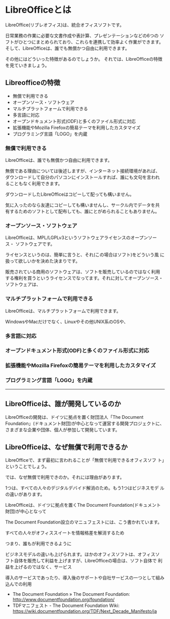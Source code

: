 # LibreOfficeとは

LibreOffice(リブレオフィス)は、統合オフィスソフトです。

日常業務の作業に必要な文書作成や表計算、プレゼンテーションなどの6つの
ソフトがひとつにまとめられており、これらを連携して効率よく作業ができます。
そして、LibreOfficeは、誰でも無償かつ自由に利用できます。

その他にはどういった特徴があるのでしょうか。
それでは、LibreOfficeの特徴を見ていきましょう。

## Libreofficeの特徴

- 無償で利用できる
- オープンソース・ソフトウェア
- マルチプラットフォームで利用できる
- 多言語に対応
- オープンドキュメント形式(ODF)と多くのファイル形式に対応
- 拡張機能やMozilla Firefoxの簡易テーマを利用したカスタマイズ
- プログラミング言語「LOGO」を内蔵

### 無償で利用できる

LibreOfficeは、誰でも無償かつ自由に利用できます。

無償である理由については後述しますが、インターネット接続環境があれば、
ダウンロードして自分のパソコンにインストールすれば、誰にも文句を言われ
ることもなく利用できます。

ダウンロードしたLibreOfficeはコピーして配っても構いません。

気に入ったのなら友達にコピーしても構いませんし、サークル内でデータを共
有するためのソフトとして配布しても、誰にとがめられることもありません。

### オープンソース・ソフトウェア 

LibreOfficeは、MPL/LGPLv3というソフトウェアライセンスのオープンソース・
ソフトウェアです。

ライセンスというのは、簡単に言うと、それ(この場合はソフト)をどういう風
に扱って欲しいかを決めた決まりです。

販売されている商用のソフトウェアは、ソフトを販売しているのではなく利用
する権利を買うというライセンスでなってます。それに対してオープンソース・
ソフトウェアは、

### マルチプラットフォームで利用できる

LibreOfficeは、マルチプラットフォームで利用できます。

WindowsやMacだけでなく、Linuxやその他UNIX系のOSや、


### 多言語に対応

### オープンドキュメント形式(ODF)と多くのファイル形式に対応

### 拡張機能やMozilla Firefoxの簡易テーマを利用したカスタマイズ

### プログラミング言語「LOGO」を内蔵



----

## LibreOfficeは、誰が開発しているのか

LibreOfficeの開発は、ドイツに拠点を置く財団法人「The Document
Foundation」(ドキュメント財団)が中心となって運営する開発プロジェクトに、
さまざまな企業や団体、個人が参加して開発しています。




## LibreOfficeは、なぜ無償で利用できるか

LibreOfficeで、まず最初に言われることが「無償で利用できるオフィスソフ
ト」ということでしょう。

では、なぜ無償で利用できのか。それには理由があります。

1つは、すべての人々のデジタルデバイド解消のため。もう1つはビジネスモデ
ルの違いがあります。

LibreOfficeは、ドイツに拠点を置くThe Document Foundation(ドキュメント
財団)が中心となって


The Document Foundation設立のマニュフェストには、こう書かれています。

すべての人々がオフィススイートを情報格差を解消するため

つまり、誰もが利用できるように

ビジネスモデルの違いも上げられます。ほかのオフィスソフトは、オフィスソ
フト自体を販売して利益を上げますが、LibreOfficeの場合は、ソフト自体で
利益を上げるのではなく、サービス

導入のサービスであったり、導入後のサポートや自社サービスの一つとして組み込んでの利用


- The Document Foundation » The Document Foundation: http://www.documentfoundation.org/foundation/
- TDFマニフェスト - The Document Foundation Wiki: https://wiki.documentfoundation.org/TDF/Next_Decade_Manifesto/ja
